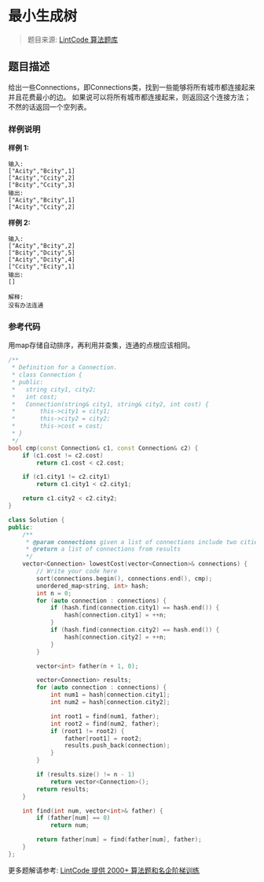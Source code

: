 # 最小生成树
 > 题目来源: [LintCode 算法题库](https://www.lintcode.com/problem/minimum-spanning-tree/?utm_source=sc-github-wzz)
 ## 题目描述
 给出一些Connections，即Connections类，找到一些能够将所有城市都连接起来并且花费最小的边。
如果说可以将所有城市都连接起来，则返回这个连接方法；不然的话返回一个空列表。
 ### 样例说明
 **样例 1:**
```
输入:
["Acity","Bcity",1]
["Acity","Ccity",2]
["Bcity","Ccity",3]
输出:
["Acity","Bcity",1]
["Acity","Ccity",2]
```

**样例 2:**
```
输入:
["Acity","Bcity",2]
["Bcity","Dcity",5]
["Acity","Dcity",4]
["Ccity","Ecity",1]
输出:
[]

解释:
没有办法连通
```
 ### 参考代码
 用map存储自动排序，再利用并查集，连通的点根应该相同。
```cpp
/**
 * Definition for a Connection.
 * class Connection {
 * public:
 *   string city1, city2;
 *   int cost;
 *   Connection(string& city1, string& city2, int cost) {
 *       this->city1 = city1;
 *       this->city2 = city2;
 *       this->cost = cost;
 * }
 */
bool cmp(const Connection& c1, const Connection& c2) {
    if (c1.cost != c2.cost)
        return c1.cost < c2.cost;

    if (c1.city1 != c2.city1)
        return c1.city1 < c2.city1;

    return c1.city2 < c2.city2;
}

class Solution {
public:
    /**
     * @param connections given a list of connections include two cities and cost
     * @return a list of connections from results
     */
    vector<Connection> lowestCost(vector<Connection>& connections) {
        // Write your code here
        sort(connections.begin(), connections.end(), cmp);
        unordered_map<string, int> hash;
        int n = 0;
        for (auto connection : connections) {
            if (hash.find(connection.city1) == hash.end()) {
                hash[connection.city1] = ++n;
            }
            if (hash.find(connection.city2) == hash.end()) {
                hash[connection.city2] = ++n;
            }
        }

        vector<int> father(n + 1, 0);

        vector<Connection> results;
        for (auto connection : connections) {
            int num1 = hash[connection.city1];
            int num2 = hash[connection.city2];

            int root1 = find(num1, father);
            int root2 = find(num2, father);
            if (root1 != root2) {
                father[root1] = root2;
                results.push_back(connection);
            }
        }

        if (results.size() != n - 1)
            return vector<Connection>();
        return results;
    }

    int find(int num, vector<int>& father) {
        if (father[num] == 0)
            return num;

        return father[num] = find(father[num], father);
    }
};
```
 更多题解请参考: [LintCode 提供 2000+ 算法题和名企阶梯训练](https://www.lintcode.com/problem/?utm_source=sc-github-wzz)